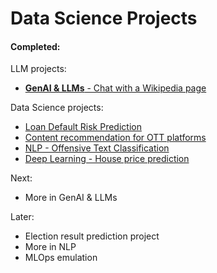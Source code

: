 # Data Science Projects

#### Completed:
LLM projects:
- [**GenAI & LLMs** - Chat with a Wikipedia page](GenAI_Chat_with_Wikipedia_page.ipynb)

Data Science projects:
- [Loan Default Risk Prediction](Loan_default_risk.ipynb)
- [Content recommendation for OTT platforms](Content_recommendation.ipynb)
- [NLP - Offensive Text Classification](NLP_Offensive_Tweets_Classification.ipynb)
- [Deep Learning - House price prediction](DL_House_price_prediction.ipynb)

Next:
- More in GenAI & LLMs

Later:
- Election result prediction project
- More in NLP
- MLOps emulation

